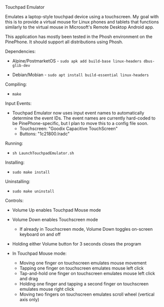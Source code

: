 Touchpad Emulator

Emulates a laptop-style touchpad device using a touchscreen.  My goal with this is to provide a virtual mouse for Linux phones and tablets that functions similarly to the virtual mouse in Microsoft's Remote Desktop Android app.

This application has mostly been tested in the Phosh environment on the PinePhone.  It should support all distributions using Phosh.

Dependencies:

* Alpine/PostmarketOS - `sudo apk add build-base linux-headers dbus-glib-dev`

* Debian/Mobian - `sudo apt install build-essential linux-headers`

Compiling:

* `make`

Input Events:

* Touchpad Emulator now uses input event names to automatically determine the event IDs.  The event names are currently hard-coded to be PinePhone-specific, but I plan to move this to a config file soon.
  * Touchscreen: "Goodix Capacitive TouchScreen"
  * Buttons: "1c21800.lradc"

Running:

* `sh LaunchTouchpadEmulator.sh`

Installing:

* `sudo make install`

Uninstalling:

* `sudo make uninstall`

Controls:

* Volume Up enables Touchpad Mouse mode

* Volume Down enables Touchscreen mode
    * If already in Touchscreen mode, Volume Down toggles on-screen keyboard on and off

* Holding either Volume button for 3 seconds closes the program

* In Touchpad Mouse mode:
    * Moving one finger on touchscreen emulates mouse movement
    * Tapping one finger on touchscreen emulates mouse left click
    * Tap-and-hold one finger on touchscreen emulates mouse left click and drag
    * Holding one finger and tapping a second finger on touchscreen emulates mouse right click
    * Moving two fingers on touchscreen emulates scroll wheel (vertical axis only)
